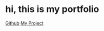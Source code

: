 # hi, this is my portfolio

[Github](https://github.com/Courrite/)
[My Project](https://discord.gg/PP2rD4vjdW)
